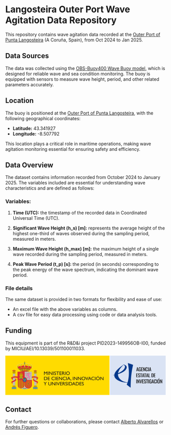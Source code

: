 # Langosteira Outer Port Wave Agitation Data Repository

This repository contains wave agitation data recorded at the [Outer Port of Punta Langosteira](https://www.google.com/maps/place/43.341927,-8.507792 "Outer Port of Punta Langosteira, Spain") (A Coruña, Spain), from Oct 2024 to Jan 2025. 

## Data Sources

The data was collected using the [OBS-Buoy400 Wave Buoy model](https://obscape.com/site/products/wavebuoy/), which is designed for reliable wave and sea condition monitoring. The buoy is equipped with sensors to measure wave height, period, and other related parameters accurately.

## Location

The buoy is positioned at the [Outer Port of Punta Langosteira](https://www.google.com/maps/place/43.341927,-8.507792 "Outer Port of Punta Langosteira, Spain"), with the following geographical coordinates:

- **Latitude:** 43.341927
- **Longitude:** -8.507792

This location plays a critical role in maritime operations, making wave agitation monitoring essential for ensuring safety and efficiency.

## Data Overview

The dataset contains information recorded from October 2024 to January 2025. The variables included are essential for understanding wave characteristics and are defined as follows:

### Variables:

1. **Time (UTC):** the timestamp of the recorded data in Coordinated Universal Time (UTC).

2. **Significant Wave Height (h_s) [m]:** represents the average height of the highest one-third of waves observed during the sampling period, measured in meters.

3. **Maximum Wave Height (h_max) [m]:** the maximum height of a single wave recorded during the sampling period, measured in meters.

4. **Peak Wave Period (t_p) [s]:** the period (in seconds) corresponding to the peak energy of the wave spectrum, indicating the dominant wave period.

### File details

The same dataset is provided in two formats for flexibility and ease of use:

- An excel file with the above variables as columns.
- A csv file for easy data processing using code or data analysis tools.


## Funding

This equipment is part of the R&D&i project PID2023-149956OB-I00, funded by MICIU/AEI/10.13039/501100011033.

![Funding Agency Logo](img/MICIU%2BAEI.jpg)

## Contact

For further questions or collaborations, please contact [Alberto Alvarellos](mailto:alberto.alvarellos@udc.es) or [Andrés Figuero](mailto:andres.figuero@udc.es).

